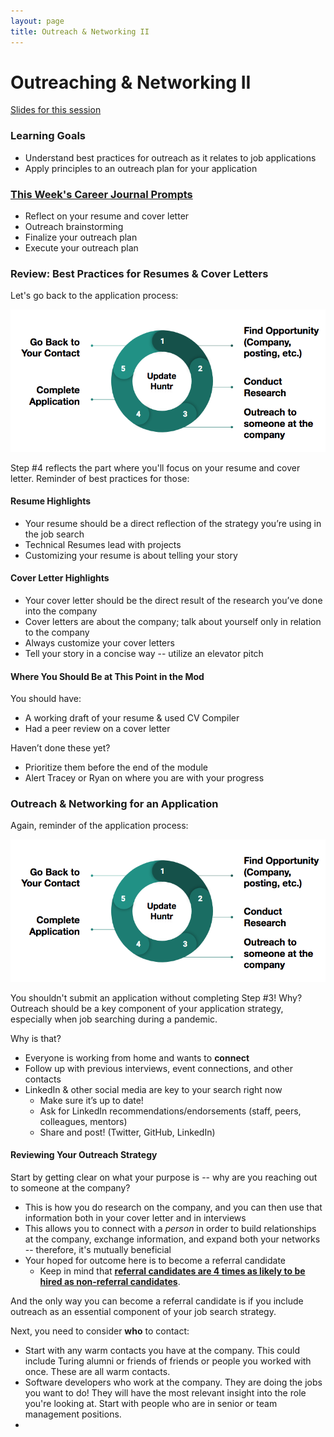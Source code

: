 ```yaml
---
layout: page
title: Outreach & Networking II
---
```


# Outreaching & Networking II

[Slides for this session](https://docs.google.com/presentation/d/13_L1dp5bZ2Lczb-fPy4MBw5pHSMM5RU6tKmOF1oBmbE/edit?usp=sharing)

### Learning Goals
* Understand best practices for outreach as it relates to job applications
* Apply principles to an outreach plan for your application

### [This Week's Career Journal Prompts](https://github.com/turingschool/career-development-curriculum-site/blob/master/module_three/mod3_career_journal_prompts.md#week-3)
* Reflect on your resume and cover letter
* Outreach brainstorming
* Finalize your outreach plan
* Execute your outreach plan

### Review: Best Practices for Resumes & Cover Letters
Let's go back to the application process: 

![Job Search Strategy Chart](/images/Job%20Search%20Strategy%20Chart.png)

Step #4 reflects the part where you'll focus on your resume and cover letter. Reminder of best practices for those:

#### Resume Highlights
* Your resume should be a direct reflection of the strategy you’re using in the job search
* Technical Resumes lead with projects
* Customizing your resume is about telling your story

#### Cover Letter Highlights
* Your cover letter should be the direct result of the research you’ve done into the company
* Cover letters are about the company; talk about yourself only in relation to the company
* Always customize your cover letters
* Tell your story in a concise way -- utilize an elevator pitch

#### Where You Should Be at This Point in the Mod
You should have:
  * A working draft of your resume & used CV Compiler
  * Had a peer review on a cover letter

Haven’t done these yet? 
  * Prioritize them before the end of the module
  * Alert Tracey or Ryan on where you are with your progress

### Outreach & Networking for an Application
Again, reminder of the application process:

![Job Search Strategy Chart](/images/Job%20Search%20Strategy%20Chart.png)

You shouldn't submit an application without completing Step #3! Why? Outreach should be a key component of your application strategy, especially when job searching during a pandemic. 

Why is that? 

* Everyone is working from home and wants to **connect**
* Follow up with previous interviews, event connections, and other contacts
* LinkedIn & other social media are key to your search right now
  * Make sure it’s up to date! 
  * Ask for LinkedIn recommendations/endorsements (staff, peers, colleagues, mentors) 
  * Share and post! (Twitter, GitHub, LinkedIn)

#### Reviewing Your Outreach Strategy
Start by getting clear on what your purpose is -- why are you reaching out to someone at the company?

* This is how you do research on the company, and you can then use that information both in your cover letter and in interviews
* This allows you to connect with a *person* in order to build relationships at the company, exchange information, and expand both your networks -- therefore, it's mutually beneficial
* Your hoped for outcome here is to become a referral candidate
  * Keep in mind that [**referral candidates are 4 times as likely to be hired as non-referral candidates**](https://medium.com/@mikestafiej/employee-referral-statistics-you-need-to-know-for-2020-infographic-19cc720380f2). 
  
And the only way you can become a referral candidate is if you include outreach as an essential component of your job search strategy.

Next, you need to consider **who** to contact:

* Start with any warm contacts you have at the company. This could include Turing alumni or friends of friends or people you worked with once. These are all warm contacts.
* Software developers who work at the company. They are doing the jobs you want to do! They will have the most relevant insight into the role you're looking at. Start with people who are in senior or team management positions.
* 
